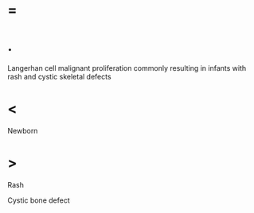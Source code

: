 # =

# .

Langerhan cell malignant proliferation commonly resulting in infants with rash and cystic skeletal defects

# <

Newborn

# >

Rash

Cystic bone defect
